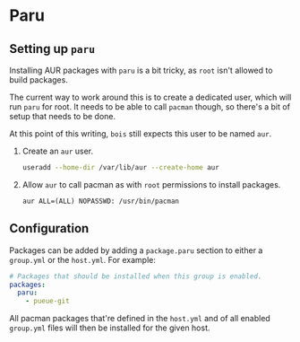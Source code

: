 # Paru

## Setting up `paru`

Installing AUR packages with `paru` is a bit tricky, as `root` isn't allowed to build packages.

The current way to work around this is to create a dedicated user, which will run `paru` for root.
It needs to be able to call `pacman` though, so there's a bit of setup that needs to be done.

At this point of this writing, `bois` still expects this user to be named `aur`.

1. Create an `aur` user.
   ```sh
   useradd --home-dir /var/lib/aur --create-home aur
   ```
2. Allow `aur` to call pacman as with `root` permissions to install packages.
   ```
   aur ALL=(ALL) NOPASSWD: /usr/bin/pacman
   ```

## Configuration

Packages can be added by adding a `package.paru` section to either a `group.yml` or the `host.yml`.
For example:

```yaml
# Packages that should be installed when this group is enabled.
packages:
  paru:
    - pueue-git
```

All pacman packages that're defined in the `host.yml` and of all enabled `group.yml` files will then be installed for the given host.
